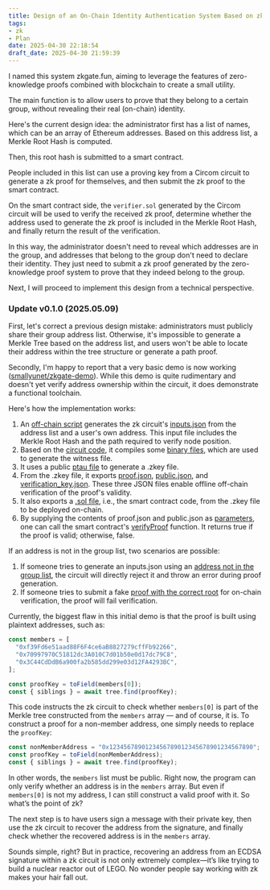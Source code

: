 ```yaml
---
title: Design of an On-Chain Identity Authentication System Based on zk + Smart Contracts
tags: 
- zk
- Plan
date: 2025-04-30 22:18:54
draft_date: 2025-04-30 21:59:39
---
```


I named this system zkgate.fun, aiming to leverage the features of zero-knowledge proofs combined with blockchain to create a small utility.

The main function is to allow users to prove that they belong to a certain group, without revealing their real (on-chain) identity.

Here's the current design idea: the administrator first has a list of names, which can be an array of Ethereum addresses. Based on this address list, a Merkle Root Hash is computed.

Then, this root hash is submitted to a smart contract.

People included in this list can use a proving key from a Circom circuit to generate a zk proof for themselves, and then submit the zk proof to the smart contract.

On the smart contract side, the `verifier.sol` generated by the Circom circuit will be used to verify the received zk proof, determine whether the address used to generate the zk proof is included in the Merkle Root Hash, and finally return the result of the verification.

In this way, the administrator doesn't need to reveal which addresses are in the group, and addresses that belong to the group don't need to declare their identity. They just need to submit a zk proof generated by the zero-knowledge proof system to prove that they indeed belong to the group.

Next, I will proceed to implement this design from a technical perspective.

### Update v0.1.0 (2025.05.09)

First, let's correct a previous design mistake: administrators must publicly share their group address list. Otherwise, it's impossible to generate a Merkle Tree based on the address list, and users won't be able to locate their address within the tree structure or generate a path proof.

Secondly, I'm happy to report that a very basic demo is now working ([smallyunet/zkgate-demo](https://github.com/smallyunet/zkgate-demo)). While this demo is quite rudimentary and doesn't yet verify address ownership within the circuit, it does demonstrate a functional toolchain.

Here's how the implementation works:

1. An [off-chain script](https://github.com/smallyunet/zkgate-demo/blob/main/offchain/smt.js) generates the zk circuit's [inputs.json](https://github.com/smallyunet/zkgate-demo/blob/main/offchain/inputs.json) from the address list and a user's own address. This input file includes the Merkle Root Hash and the path required to verify node position.
2. Based on the [circuit code](https://github.com/smallyunet/zkgate-demo/blob/main/circuits/merkleSmtProof.circom), it compiles some [binary files](https://github.com/smallyunet/zkgate-demo/tree/main/circuits/build), which are used to generate the witness file.
3. It uses a public [ptau file](https://github.com/smallyunet/zkgate-demo/blob/main/circuits/run.sh#L17-L28) to generate a .zkey file.
4. From the .zkey file, it exports [proof.json](https://github.com/smallyunet/zkgate-demo/blob/main/circuits/proof.json), [public.json](https://github.com/smallyunet/zkgate-demo/blob/main/circuits/public.json), and [verification_key.json](https://github.com/smallyunet/zkgate-demo/blob/main/circuits/verification_key.json). These three JSON files enable offline off-chain verification of the proof's validity.
5. It also exports a [.sol file](https://github.com/smallyunet/zkgate-demo/blob/main/circuits/contracts/Groth16Verifier.sol), i.e., the smart contract code, from the .zkey file to be deployed on-chain.
6. By supplying the contents of proof.json and public.json as [parameters](https://github.com/smallyunet/zkgate-demo/blob/main/hardhat/scripts/prove.js#L41), one can call the smart contract's [verifyProof](https://github.com/smallyunet/zkgate-demo/blob/main/circuits/contracts/Groth16Verifier.sol) function. It returns true if the proof is valid; otherwise, false.

If an address is not in the group list, two scenarios are possible:

1. If someone tries to generate an inputs.json using an [address not in the group list](https://github.com/smallyunet/zkgate-demo/blob/main/offchain/smt_non_member.js#L24), the circuit will directly reject it and throw an error during proof generation.
2. If someone tries to submit a fake [proof with the correct root](https://github.com/smallyunet/zkgate-demo/blob/main/hardhat/scripts/fakeProofWithCorrectRoot.js#L26) for on-chain verification, the proof will fail verification.

Currently, the biggest flaw in this initial demo is that the proof is built using plaintext addresses, such as:

```js
const members = [
  "0xf39Fd6e51aad88F6F4ce6aB8827279cffFb92266",
  "0x70997970C51812dc3A010C7d01b50e0d17dc79C8",
  "0x3C44CdDdB6a900fa2b585dd299e03d12FA4293BC",
];

const proofKey = toField(members[0]);
const { siblings } = await tree.find(proofKey);
```

This code instructs the zk circuit to check whether `members[0]` is part of the Merkle tree constructed from the `members` array — and of course, it is. To construct a proof for a non-member address, one simply needs to replace the `proofKey`:

```js
const nonMemberAddress = "0x1234567890123456789012345678901234567890";
const proofKey = toField(nonMemberAddress);
const { siblings } = await tree.find(proofKey);
```

In other words, the `members` list must be public. Right now, the program can only verify whether an address is in the `members` array. But even if `members[0]` is not my address, I can still construct a valid proof with it. So what’s the point of zk?

The next step is to have users sign a message with their private key, then use the zk circuit to recover the address from the signature, and finally check whether the recovered address is in the `members` array.

Sounds simple, right? But in practice, recovering an address from an ECDSA signature within a zk circuit is not only extremely complex—it’s like trying to build a nuclear reactor out of LEGO. No wonder people say working with zk makes your hair fall out.
